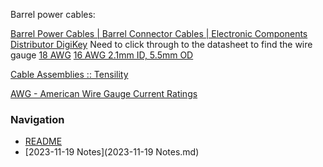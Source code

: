 Barrel power cables:

[Barrel Power Cables | Barrel Connector Cables | Electronic Components Distributor DigiKey](https://www.digikey.com/en/products/filter/barrel-power-cables/464?s=N4IgjCBcoEwBxVAYygMwIYBsDOBTANCAPZQDa4MArGAOwDMIhYVtMIAuoQA4AuUIAZR4AnAJYA7AOYgAvoRo1EIFJAw4CxMiACcNOJW0dufSIJETpcnRGjK0WPIRKRylAAzMALA0J04euDdGED8aXQROEF5%2BITEpWSs2F2V0ACNMXA4ZIA)
Need to click through to the datasheet to find the wire gauge
[18 AWG](https://www.digikey.com/en/products/detail/tensility-international-corp/10-02382/6593491)
[16 AWG 2.1mm ID, 5.5mm OD](https://www.digikey.com/en/products/detail/tensility-international-corp/10-03330/10273713)

[Cable Assemblies :: Tensility](https://tensility.com/cable-assemblies?awg%5B%5D=16&connector-center-pin-diameter%5B%5D=2.1+mm&connector-outer-diameter%5B%5D=5.5+mm&connector-style%5B%5D=plug+to+tinned&current-rating%5B%5D=6.0+A&current-rating%5B%5D=6.5+A&current-rating%5B%5D=7.0+A&current-rating%5B%5D=7.5+A&current-rating%5B%5D=8.0+A&current-rating%5B%5D=8.5+A&current-rating%5B%5D=9.0+A&current-rating%5B%5D=10.0+A&current-rating%5B%5D=10.5+A&current-rating%5B%5D=11.0+A&current-rating%5B%5D=13.0+A&current-rating%5B%5D=16.0+A)

[AWG - American Wire Gauge Current Ratings](https://www.engineeringtoolbox.com/wire-gauges-d_419.html)


### Navigation
* [README](README.md)
* [2023-11-19 Notes](2023-11-19 Notes.md)

